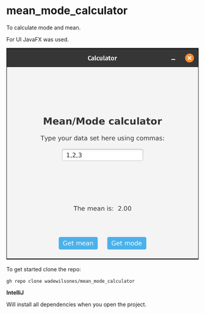 # mean_mode_calculator
To calculate mode and mean.

For UI JavaFX was used.

![image](https://raw.githubusercontent.com/wadewilsones/mean_mode_calculator/main/Calculator.png)

To get started clone the repo:

```
gh repo clone wadewilsones/mean_mode_calculator
```

<b>IntelliJ</b>

Will install all dependencies when you open the project.
